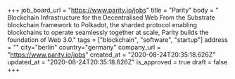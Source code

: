 +++
job_board_url = "https://www.parity.io/jobs"
title = "Parity"
body = " Blockchain Infrastructure for the Decentralised Web From the Substrate blockchain framework to Polkadot, the sharded protocol enabling blockchains to operate seamlessly together at scale, Parity builds the foundation of Web 3.0."
tags = ["blockchain", "software", "startup"]
address = ""
city="berlin"
country="germany"
company_url = "https://www.parity.io/jobs"
created_at = "2020-08-24T20:35:18.626Z"
updated_at = "2020-08-24T20:35:18.626Z"
is_approved = true
draft = false
+++
